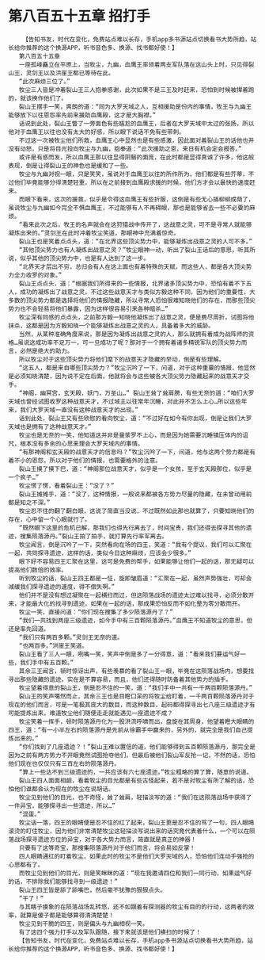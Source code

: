# 第八百五十五章 招打手
        【告知书友，时代在变化，免费站点难以长存，手机app多书源站点切换看书大势所趋，站长给你推荐的这个换源APP，听书音色多、换源、找书都好使！】
       第八百五十五章
       一座孤峰矗立在平原上，当牧尘，九幽，血鹰王率领着两支军队落在这山头上时，只见得裂山王，灵剑王以及洪崖王都已等待在此。
       “此次麻烦三位了。”
       牧尘三人皆是冲着裂山王三人抱拳感谢，此次如果不是三王及时赶来，恐怕到时候被撵着跑的，就该换作他们了。
       裂山王摆手一笑，爽朗的道：“同为大罗天域之人，互相援助是份内的事情，牧王与九幽王能够放下以往恩怨率先前来援助血鹰殿，这才是大胸襟。”
       话说到此处，裂山王瞥了一旁面色有些尴尬的血鹰王，后者在大罗天域中太过的张扬，所以他对于血鹰王以往也没有太大的好感，所以眼下说话不免有些带刺。
       不过这一次被牧尘他们所救，血鹰王心中显然也是有些感激，因此面对着裂山王的话他也并没有动怒，只是将目光投向牧尘与九幽，抱拳道：“此次援助之恩，来日有机会定会报答。”
       或许是有感而发，所以血鹰王那以往显得阴翳的面庞，在此时都是显得真诚了许多，他这般表现，倒是让得裂山王的神色也是缓和了一些。
       牧尘与九幽对视一眼，只是笑笑，虽说对于血鹰王以往的所作所为，他们都是有些芥蒂，不过他们毕竟能够分得清楚轻重，所以在之前接到血鹰殿求援的时候，他们方才会以最快的速度赶来。
       而眼下看来，这次的援救，似乎是令得这血鹰王有些折服，这倒是有些无心插柳柳成荫了，虽说牧尘与九幽如今完全不惧血鹰王，不过能够有人不再碍眼，那也是能够省去一些不必要的麻烦。
       “看来此次之后，牧王的名声就会在这狩猎战中传开了，这战意之灵，可不是寻常人就能够凝炼出来的。”灵剑王在此时冲着牧尘笑道，那眼神中充满着惊奇。
       裂山王也是笑着点点头，道：“在北界这些顶尖势力中，能够凝炼出战意之灵的人可不多。”
       “其他顶尖势力也有人凝炼出战意之灵？”牧尘眼神一动，听出了裂山王话后的意思，听其所说，似乎其他的顶尖势力中，也是有人达到了这一步。
       “北界天才层出不穷，总归会有人在这上面也有着特殊的天赋，而这些人，都是各大顶尖势力全力收罗的对象。”
       裂山王点点头，道：“根据我们所得来的一些情报，北界诸多顶尖势力中，恐怕有着不下五人，成功的凝炼出了战意之灵，不过这些战意天才与类似方毅这种不同，因为他们的重要性，大多数的顶尖势力都是选择将他们的情报隐藏，所以寻常人恐怕很难知晓他们的存在，而那些顶尖势力也不会轻易将他们暴露，因为这样很容易引来各种暗杀…”
       牧尘深有同感的点点头，之前那方毅一知晓他凝炼出了战意之灵，便是费尽周折，试图将他抹杀，这都是因为方毅知晓一个能够凝炼出战意之灵的人，具备着多大的威胁。
       当然，从某种准确角度来说，那是因为凝炼出战意之灵的人，那么就拥有着成为战阵师的资格…虽说这成功率不足万一，可一旦成功了呢？那对于一个拥有着诸多精锐军队的顶尖势力而言，必然是绝大的助力。
       所以牧尘对于这些顶尖势力将他们麾下的战意天才隐藏的举动，倒是有些理解。
       “这五人，都是来自哪些顶尖势力？”牧尘沉吟了一下，问道，对于这种重要的情报，他显然是必须知晓清楚，因为说不定在后面，他就将会与这些被各大顶尖势力隐藏起来的战意天才交手。
       “神阁，幽冥宫，玄天殿，妖门，万圣山…” 裂山王耸了耸肩膀，有些无奈的道：“咱们大罗天域也曾经试图收罗这种战意天才，不过域主以往常年沉睡，对此并不怎么上心…所以这些年来，我们大罗天域一直没有这种战意天才的出现。”
       话到此处，裂山王又有些欣慰的看向牧尘，道：“不过好在如今有你出现，倒是让我们大罗天域也是拥有了这种战意天才。”
       牧尘也是无奈的一笑，他知道这并非是曼荼罗不上心，而是因为她需要沉睡镇压体内的诅咒，根本没有多余的心思来理会大罗天域内的事情。
       “有那神阁和玄天殿的战意天才的信息吗？”牧尘沉吟了一下，问道，他与这两个势力都是有着不小的恩怨，所以对于他们的情报，也需要格外的注意。
       裂山王摸了摸下巴，道：“神阁那位战意天才，似乎是一个女孩，至于玄天殿那位，似乎是一个疯子…”
       牧尘愣了愣，看着裂山王：“没了？”
       裂山王摊摊手，道：“没了，这种情报，一般说来都被各方势力尽量的隐藏，在未曾动用前都是知之不深。”
       牧尘忍不住的翻了翻白眼，这说了简直当没说，不过既然如此那也就算了，只要知晓他们的存在，心中留一个心眼就行了。
       “既然眼下这里的危机已解，那我们也得先行离去了，时间宝贵，我们还得去探寻其他的遗迹，搜集陨落源丹。”裂山王拍了拍手，就打算先行率军离去。
       牧尘闻言，倒是沉吟了一下，突然看向在场的四王，笑道：“我有个提议，我们可以汇聚在一起，共同探寻遗迹，这样的话，类似今日这种麻烦，应该会少很多。”
       眼下好不容易四王汇聚在这里，这可是免费的帮手，如果能够让他们一起的话，那无疑可以提高他们数倍的效率。
       听到牧尘的话，裂山王四王都是一怔，旋即皱眉道：“汇聚在一起，虽然声势强壮，可却会减缓我们探寻遗迹的速度，得不偿失啊。”
       他们并不是没有想过凝聚在一起横扫而过，但这陨落战场的遗迹太过难以找寻，必须分散开来，才能最大化的找寻到遗迹，如果在一起的话，那成果恐怕反而不如化整为零分散而开。
       牧尘一笑，直接问道：“你们现在搜集了多少陨落源丹了？”
       “我们一共找到两座三级遗迹，如今手中有三百颗陨落源丹。”血鹰王不知道牧尘的意思，但还是率先回道。
       “我们只有两百多颗。”灵剑王无奈的道。
       “也两百多。”洪崖王笑道。
       裂山王看了三人一眼，咧嘴一笑，笑声中倒是多了一分得意，道：“看来我们要运气好一些，我们手中有五百颗。”
       其余三王闻言，顿时惊讶出声，有些羡慕的看了裂山王一眼，毕竟在这陨落战场内，想要找寻出那些隐藏的遗迹，实在是不算容易，而且，他们还得随时防备着其他势力的插手。
       牧尘望着得意的裂山王，倒是忍不住的一笑，道：“我们手中一共有一千两百颗陨落源丹。”
       裂山王的笑声噶然而止，其余三王也是目瞪口呆的将牧尘给盯着，一千两百颗陨落源丹对于现在的他们而言，可是一笔极其庞大的数目，而这种数目，起码都得探寻出七八座三级遗迹才有可能提炼出来，难道牧尘他们随便走走就能遇见一座遗迹不成？
       牧尘笑着一挥手，顿时陨落源丹化为一股洪流呼啸而出，盘旋在其周身，他望着瞪大眼睛的四王，道：“有一小半左右的陨落源丹是先前从徐霸手中赢来的，另外的，就完全是我们自己提炼出来的。”
       “你们找到了几座遗迹？！”裂山王难以置信的道，他们能够得到五百颗陨落源丹，那完全是因为之前有两方势力不开眼竟然试图抢夺他们，但最后被他们裂山军反抢一记，不然的话，恐怕他们现在也仅仅只有三百左右的陨落源丹。
       “算上一些达不到三级遗迹的，一共应该有六七座遗迹。”牧尘粗略的算了算，随意的说道。
       裂山王四人面面相觑，看着牧尘的目光都是有些古怪起来，若不是对牧尘有所了解的话，恐怕他们谁都会认为现在的牧尘在说胡话。
       牧尘见到他们的目光，也不奇怪，耸了耸肩，轻描淡写的道：“我们在这陨落战场中获得了一件异宝，能够探寻出一些遗迹，所以…”
       “混蛋。”
       牧尘话一落，四王的眼睛便是忍不住的红了起来，裂山王更是忍不住的骂了一句，四人眼睛滚烫的盯住牧尘，因为他们非常清楚牧尘这轻描淡写说出来的话究竟代表着什么，一个可以在陨落战场探寻遗迹方位的异宝，对于各大势力而言，简直就是真正的神器！
       只要有了这等奇宝，那搜集陨落源丹对于他们而言，将会易如反掌！
       四人眼睛通红的盯着牧尘，如果此时的牧尘不是他们大罗天域的人，恐怕他们连动手强抢的心思都有了。
       而牧尘见到他们的目光，则是笑眯眯的道：“现在我邀请四位和我们一同行动，如果运气好的话，不排除我们能够找寻到一级遗迹！”
       裂山王四王皆是舔了舔嘴巴，然后毫不犹豫的狠狠点头。
       “干了！”
       与其瞎子摸象的在陨落战场乱转悠，还不如跟着有探测器的牧尘有目的的行动，这两者的效率，就算是傻子都是能够算得清清楚楚！
       牧尘见到干脆的四王，则是偏头与九幽相视一笑。
       有了这四个强力打手以及军队跟随，接下来就该是他们横扫的时候了！
       【告知书友，时代在变化，免费站点难以长存，手机app多书源站点切换看书大势所趋，站长给你推荐的这个换源APP，听书音色多、换源、找书都好使！】